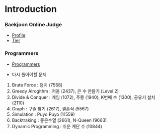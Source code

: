 # Introduction 
  
### Baekjoon Online Judge
- [Profile](https://www.acmicpc.net/user/foreat13)
- [Tier](https://solved.ac/profile/foreat13)
 
### Programmers
- [Programmers](https://programmers.co.kr/learn/challenges?tab=all_challenges)

  
- 다시 풀어야할 문제  

1. Brute Force : 덩치 (7568)   
2. Greedy Alrogithm : 저울 (2437), 큰 수 만들기 (Level 2)
3. Divide & Conquer : 게임 (1072), 주몽 (1940), K번째 수 (1300), 공유기 설치 (2110)
4. Graph : 구슬 찾기 (2617), 결혼식 (5567)   
5. Simulation : Puyo Puyo (11559)
6. Backtraking : 좋은수열 (2661), N-Queen (9663)
7. Dynamic Programming : 쉬운 계단 수 (10844)

